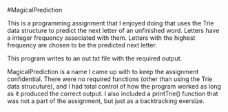 #MagicalPrediction

This is a programming assignment that I enjoyed doing that uses the Trie data structure to predict the next letter of an unfinished word. Letters have a integer frequency associated with them. Letters with the highest frequency are chosen to be the predicted next letter.

This program writes to an out.txt file with the required output.

MagicalPrediction is a name I came up with to keep the assignment confidential. There were no required functions (other than using the Trie data strucuture), and I had total control of how the program worked as long as it produced the correct output. I also included a printTrie() function that was not a part of the assignment, but just as a backtracking exersize.